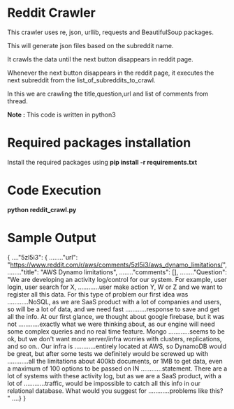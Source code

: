 # Reddit Crawler

This crawler uses re, json, urllib, requests and BeautifulSoup packages.

This will generate json files based on the subreddit name.

It crawls the data until the next button disappears in reddit page.

Whenever the next button disappears in the reddit page, it executes the next
subreddit from the list_of_subreddits_to_crawl.

In this we are crawling the title,question,url and list of comments from thread.

**Note :** This code is written in python3


# Required packages installation

Install the required packages using **pip install -r requirements.txt**

# Code Execution

**python reddit_crawl.py**

# Sample Output

{
...."5zl5i3": {
........"url": "https://www.reddit.com/r/aws/comments/5zl5i3/aws_dynamo_limitations/",
........"title": "AWS Dynamo limitations",
........"comments": [],
........"Question": "We are developing an activity log/control for our system. For example, user login, user search for X, ............user make action Y, W or Z and we want to register all this data. For this type of problem our first idea was ............NoSQL, as we are SaaS product with a lot of companies and users, so will be a lot of data, and we need fast ............response to save and get all the info. At our first glance, we thought about google firebase, but it was not ............exactly what we were thinking about, as our engine will need some complex queries and no real time feature. Mongo ............seems to be ok, but we don't want more server/infra worries with clusters, replications, and so on.. Our infra is ............entirely located at AWS, so DynamoDB would be great, but after some tests we definitely would be screwed up with ............all the limitations about 400kb documents, or 1MB to get data, even a maximum of 100 options to be passed on IN ............statement. There are a lot of systems with these activity log, but as we are a SaaS product, with a lot of ............traffic, would be impossible to catch all this info in our relational database. What would you suggest for ............problems like this? "
....}
}

